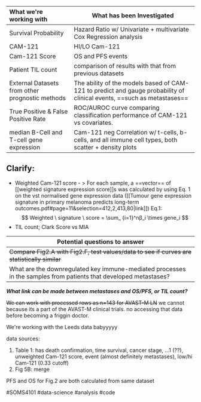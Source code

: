 
| What we're working with                         | What has been Investigated                                                                           |
|:----------------------------------------------- | ---------------------------------------------------------------------------------------------------- |
| Survival Probability                            | Hazard Ratio w/ Univariate + multivariate Cox Regression analysis                                    |
| CAM-121                                         | HI/LO Cam-121                                                                                        |
| Cam-121 Score                                   | OS and PFS events                                                                                    |
| Patient TIL count                               | comparison of results with that from previous datasets                                               |
| External Datasets from other prognostic methods | The ability of the models based of CAM-121 to predict and gauge probability of clinical events, ==such as metastases==      |
| True Positive & False Positive Rate             | ROC/AUROC curve comparing classification performance of CAM-121 vs covariates.                       |
| median B-Cell and T-cell gene expression        | Cam-121 neg Correlation w/ t-cells, b-cells, and all immune cell types, both scatter + density plots |

## Clarify:
- Weighted Cam-121 score - > For each sample, a ==vector== of [[weighted signature expression score]]s was calculated by using Eq. 1 on the vst normalised gene expression data ([[Tumour gene expression signature in primary melanoma predicts long-term outcomes.pdf#page=11&selection=412,2,413,80|link]])
Eq.1: $$ Weighted \ signature \ score =  \sum_ {i=1}^nβ_i  \times gene_i  $$
- TIL count; Clark Score vs MIA


| Potential questions to answer                                                                                    |
| ---------------------------------------------------------------------------------------------------------------- |
| ~~Compare Fig2.A with Fig2.F, test values/data to see if curves are statistically similar~~                      |
| What are the downregulated key immune-mediated processes in the samples from patients that developed metastases? |

***What link can be made between metastases and OS/PFS, or TIL count?***

~~We can work with processed rows as n=143 for AVAST-M LN~~ we cannot because its a part of the AVAST-M clinical trials. no accessing that data before becoming a friggin doctor.

We're working with the Leeds data babyyyyy

data sources:

1. Table 1: has death confirmation, time survival, cancer stage, ...1 (??), unweighted Cam-121 score, event (almost definitely metastases), low/hi Cam-121 (0.33 cutoff)
2. Fig 5B: merge

PFS and OS for Fig.2 are both calculated from same dataset

#SOMS4101 #data-science #analysis #code